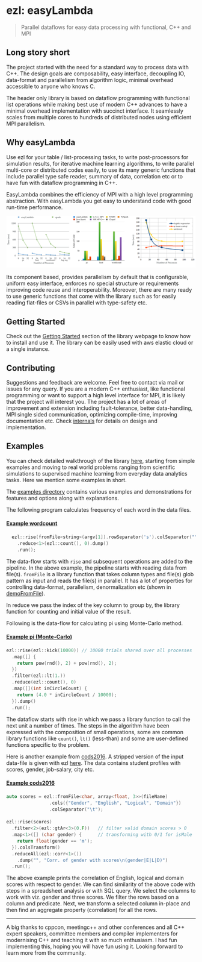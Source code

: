 # ezl: easyLambda
> Parallel dataflows for easy data processing with functional, C++ and MPI

## Long story short

The project started with the need for a standard way to process data with
C++. The design goals are composability, easy interface, decoupling IO,
data-format and parallelism from algorithm logic, minimal overhead accessible
to anyone who knows C. 

The header only library is based on dataflow programming with functional list
operations while making best use of modern C++ advances to have a minimal
overhead implementation with succinct interface. It seamlessly scales from
multiple cores to hundreds of distributed nodes using efficient MPI
parallelism.

## Why easyLambda

Use ezl for your table / list-processing tasks, to write post-processors for
simulation results, for iterative machine learning algorithms, to write
parallel multi-core or distributed codes easily, to use its many generic
functions that include parallel type safe reader, summary of data, correlation
etc or to have fun with dataflow programming in C++. 

EasyLambda combines the efficiency of MPI with a high level programming
abstraction. With easyLambda you get easy to understand code with good
run-time performance.

[![benchmarks](doc/benchmarks.png)](https://haptork.github.io/easyLambda/docs/benchmarks/)

Its component based, provides parallelism by default that is configurable,
uniform easy interface, enforces no special structure or requirements improving
code reuse and interoperability. Moreover, there are many ready to use generic
functions that come with the library such as for easily reading flat-files
or CSVs in parallel with type-safety etc.

## Getting Started

Check out the 
[Getting Started](https://haptork.github.io/easyLambda/docs/quick-start-guide/)
section of the library webpage to know how to install and use it. The library
can be easily used with aws elastic cloud or a single instance.

## Contributing

Suggestions and feedback are welcome. Feel free to contact via mail or issues
for any query. If you are a modern C++ enthusiast, like functional programming
or want to support a high level interface for MPI, it is likely that the
project will interest you. The project has a lot of areas of improvement and
extension including fault-tolerance, better data-handling, MPI single sided
communication, optimizing compile-time, improving documentation etc. 
Check [internals](https://haptork.github.io/easyLambda/internals)
for details on design and implementation.

## Examples

You can check detailed walkthrough of the library [here](http://localhost:4000/docs/hello-world/),
starting from simple examples and moving to real world problems ranging from
scientific simulations to supervised machine learning from everyday data
analytics tasks. Here we mention some examples in short.

The [examples directory](examples) contains various examples and demonstrations
for features and options along with explanations.

The following program calculates frequency of each word in the data files.

#### [Example wordcount](examples/wordcount.cpp)
```cpp
  ezl::rise(fromFile<string>(argv[1]).rowSeparator('s').colSeparator(""))
    .reduce<1>(ezl::count(), 0).dump()
    .run();
```

The data-flow starts with `rise` and subsequent operations are added to the
pipeline. In the above example, the pipeline starts with reading data from
file(s). `fromFile` is a library function that takes column types and file(s)
glob pattern as input and reads the file(s) in parallel. It has a lot of
properties for controlling data-format, parallelism, denormalization etc
(shown in [demoFromFile](examples/demoFromFile.cpp)).

In reduce we pass the index of the key column to group by, the library function
for counting and initial value of the result.

Following is the data-flow for calculating pi using Monte-Carlo method.

#### [Example pi (Monte-Carlo)](examples/pi.cpp)
```cpp
ezl::rise(ezl::kick(10000)) // 10000 trials shared over all processes
  .map([] { 
    return pow(rnd(), 2) + pow(rnd(), 2);
  })
  .filter(ezl::lt(1.))
  .reduce(ezl::count(), 0)
  .map([](int inCircleCount) { 
    return (4.0 * inCircleCount / 10000); 
  }).dump()
  .run();
```

The dataflow starts with rise in which we pass a library function to call the
next unit a number of times. The steps in the algorithm have been expressed
with the composition of small operations, some are common library functions
like `count()`, `lt()` (less-than) and some are user-defined functions specific
to the problem.

Here is another example from
[cods2016](http://ikdd.acm.org/Site/CoDS2016/datachallenge.html). A stripped
version of the input data-file is given with ezl
[here](data/datachallenge_cods2016/train.csv). The data contains student
profiles with scores, gender, job-salary, city etc.

#### [Example cods2016](examples/cods2016.cpp)
```cpp
auto scores = ezl::fromFile<char, array<float, 3>>(fileName)
                .cols({"Gender", "English", "Logical", "Domain"})
                .colSeparator("\t");

ezl::rise(scores)
  .filter<2>(ezl::gtAr<3>(0.F))   // filter valid domain scores > 0
  .map<1>([] (char gender) {      // transforming with 0/1 for isMale
    return float(gender == 'm');
  }).colsTransform()
  .reduceAll(ezl::corr<1>())
    .dump("", "Corr. of gender with scores\n(gender|E|L|D)")
  .run();
```

The above example prints the correlation of English, logical and domain scores
with respect to gender. We can find similarity of the above code with steps in
a spreadsheet analysis or with SQL query. We select the columns to work with
viz. gender and three scores. We filter the rows based on a column and predicate.
Next, we transform a selected column in-place and then find an aggregate property
(correlation) for all the rows.

----

A big thanks to cppcon, meetingc++ and other conferences and all C++ expert
speakers, committee members and compiler implementers for modernising C++ and
teaching it with so much enthusiasm. I had fun implementing this, hoping you
will have fun using it. Looking forward to learn more from the community.
